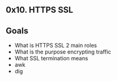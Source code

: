 ## 0x10. HTTPS SSL

## Goals
- What is HTTPS SSL 2 main roles
- What is the purpose encrypting traffic
- What SSL termination means
- awk
- dig
